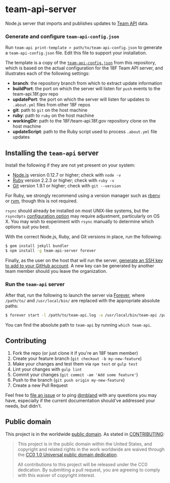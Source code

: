 # team-api-server

Node.js server that imports and publishes updates to [Team
API](https://team-api.18f.gov/public/api/) data.

### <a name="config"></a>Generate and configure `team-api-config.json`

Run `team-api print-template > path/to/team-api-config.json` to generate a
`team-api-config.json` file. Edit this file to support your installation.

The template is a copy of the [`team-api-config.json`](./team-api-config.json)
from this repository, which is based on the actual configuration for the 18F
Team API server, and illustrates each of the following settings:

* **branch**: the repository branch from which to extract update information
* **buildPort**: the port on which the server will listen for `push` events to
  the team-api.18f.gov repo
* **updatePort**: the port on which the server will listen for updates to
  `.about.yml` files from other 18F repos
* **git**:  path to `git` on the host machine
* **ruby**: path to `ruby` on the host machine
* **workingDir**: path to the 18F/team-api.18f.gov repository clone on the
  host machine
* **updateScript**: path to the Ruby script used to process `.about.yml` file
  updates

## <a name="installation"></a>Installing the `team-api` server

Install the following if they are not yet present on your system:

* [Node.js](https://nodejs.org/) version 0.12.7 or higher;
  check with `node -v`
* [Ruby](https://www.ruby-lang.org/) version 2.2.3 or higher;
  check with `ruby -v`
* [Git](https://git-scm.com/) version 1.9.1 or higher;
  check with `git --version`

For Ruby, we strongly recommend using a version manager such as
[rbenv](https://github.com/sstephenson/rbenv) or [rvm](https://rvm.io/),
though this is not required.

`rsync` should already be installed on most UNIX-like systems, but the
`rsyncOpts` [configuration option](#config) may require adjustment,
particularly on OS X. You may wish to experiment with `rsync` manually to
determine which options suit you best.

With the correct Node.js, Ruby, and Git versions in place, run the following:

```sh
$ gem install jekyll bundler
$ npm install -g team-api-server forever
```
Finally, as the user on the host that will run the server,
[generate an SSH key to add to your GitHub
account](https://help.github.com/articles/generating-ssh-keys/). A new key can
be generated by another team member should you leave the organization.


### Run the `team-api` server

After that, run the following to launch the server via
[Forever](https://www.npmjs.com/package/forever), where `/path/to/` and
`/usr/local/bin/` are replaced with the appropriate absolute paths:

```sh
$ forever start -l /path/to/team-api.log -a /usr/local/bin/team-api /path/to/team-api-config.json
```

You can find the absolute path to `team-api` by running `which team-api`.

## Contributing

1. Fork the repo (or just clone it if you're an 18F team member)
2. Create your feature branch (`git checkout -b my-new-feature`)
3. Make your changes and test them via `npm test` or `gulp test`
4. Lint your changes with `gulp lint`
5. Commit your changes (`git commit -am 'Add some feature'`)
6. Push to the branch (`git push origin my-new-feature`)
7. Create a new Pull Request

Feel free to [file an issue](https://github.com/18F/team-api-server/issues) or
to ping [@mbland](https://github.com/mbland) with any questions you may have,
especially if the current documentation should've addressed your needs, but
didn't.

## Public domain

This project is in the worldwide [public domain](LICENSE.md). As stated in
[CONTRIBUTING](CONTRIBUTING.md):

> This project is in the public domain within the United States, and copyright
> and related rights in the work worldwide are waived through the
> [CC0 1.0 Universal public domain dedication](https://creativecommons.org/publicdomain/zero/1.0/).
>
> All contributions to this project will be released under the CC0 dedication.
> By submitting a pull request, you are agreeing to comply with this waiver of
> copyright interest.
